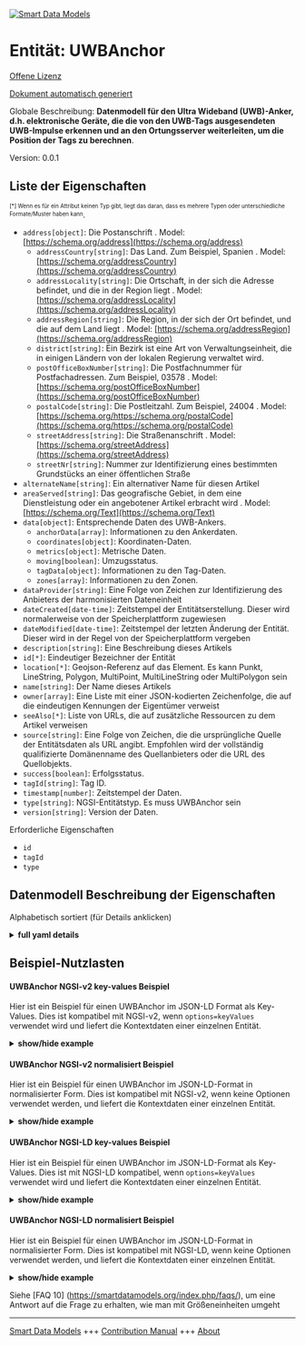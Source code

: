 <!-- 10-Header -->  
[![Smart Data Models](https://smartdatamodels.org/wp-content/uploads/2022/01/SmartDataModels_logo.png "Logo")](https://smartdatamodels.org)  
Entität: UWBAnchor  
==================<!-- /10-Header -->  
<!-- 15-License -->  
[Offene Lizenz](https://github.com/smart-data-models//dataModel.Device/blob/master/UWBAnchor/LICENSE.md)  
[Dokument automatisch generiert](https://docs.google.com/presentation/d/e/2PACX-1vTs-Ng5dIAwkg91oTTUdt8ua7woBXhPnwavZ0FxgR8BsAI_Ek3C5q97Nd94HS8KhP-r_quD4H0fgyt3/pub?start=false&loop=false&delayms=3000#slide=id.gb715ace035_0_60)  
<!-- /15-License -->  
<!-- 20-Description -->  
Globale Beschreibung: **Datenmodell für den Ultra Wideband (UWB)-Anker, d.h. elektronische Geräte, die die von den UWB-Tags ausgesendeten UWB-Impulse erkennen und an den Ortungsserver weiterleiten, um die Position der Tags zu berechnen**.  
Version: 0.0.1  
<!-- /20-Description -->  
<!-- 30-PropertiesList -->  

## Liste der Eigenschaften  

<sup><sub>[*] Wenn es für ein Attribut keinen Typ gibt, liegt das daran, dass es mehrere Typen oder unterschiedliche Formate/Muster haben kann</sub></sup>.  
- `address[object]`: Die Postanschrift  . Model: [https://schema.org/address](https://schema.org/address)	- `addressCountry[string]`: Das Land. Zum Beispiel, Spanien  . Model: [https://schema.org/addressCountry](https://schema.org/addressCountry)  
	- `addressLocality[string]`: Die Ortschaft, in der sich die Adresse befindet, und die in der Region liegt  . Model: [https://schema.org/addressLocality](https://schema.org/addressLocality)  
	- `addressRegion[string]`: Die Region, in der sich der Ort befindet, und die auf dem Land liegt  . Model: [https://schema.org/addressRegion](https://schema.org/addressRegion)  
	- `district[string]`: Ein Bezirk ist eine Art von Verwaltungseinheit, die in einigen Ländern von der lokalen Regierung verwaltet wird.    
	- `postOfficeBoxNumber[string]`: Die Postfachnummer für Postfachadressen. Zum Beispiel, 03578  . Model: [https://schema.org/postOfficeBoxNumber](https://schema.org/postOfficeBoxNumber)  
	- `postalCode[string]`: Die Postleitzahl. Zum Beispiel, 24004  . Model: [https://schema.org/https://schema.org/postalCode](https://schema.org/https://schema.org/postalCode)  
	- `streetAddress[string]`: Die Straßenanschrift  . Model: [https://schema.org/streetAddress](https://schema.org/streetAddress)  
	- `streetNr[string]`: Nummer zur Identifizierung eines bestimmten Grundstücks an einer öffentlichen Straße    
- `alternateName[string]`: Ein alternativer Name für diesen Artikel  - `areaServed[string]`: Das geografische Gebiet, in dem eine Dienstleistung oder ein angebotener Artikel erbracht wird  . Model: [https://schema.org/Text](https://schema.org/Text)- `data[object]`: Entsprechende Daten des UWB-Ankers.  	- `anchorData[array]`: Informationen zu den Ankerdaten.    
	- `coordinates[object]`: Koordinaten-Daten.    
	- `metrics[object]`: Metrische Daten.    
	- `moving[boolean]`: Umzugsstatus.    
	- `tagData[object]`: Informationen zu den Tag-Daten.    
	- `zones[array]`: Informationen zu den Zonen.    
- `dataProvider[string]`: Eine Folge von Zeichen zur Identifizierung des Anbieters der harmonisierten Dateneinheit  - `dateCreated[date-time]`: Zeitstempel der Entitätserstellung. Dieser wird normalerweise von der Speicherplattform zugewiesen  - `dateModified[date-time]`: Zeitstempel der letzten Änderung der Entität. Dieser wird in der Regel von der Speicherplattform vergeben  - `description[string]`: Eine Beschreibung dieses Artikels  - `id[*]`: Eindeutiger Bezeichner der Entität  - `location[*]`: Geojson-Referenz auf das Element. Es kann Punkt, LineString, Polygon, MultiPoint, MultiLineString oder MultiPolygon sein  - `name[string]`: Der Name dieses Artikels  - `owner[array]`: Eine Liste mit einer JSON-kodierten Zeichenfolge, die auf die eindeutigen Kennungen der Eigentümer verweist  - `seeAlso[*]`: Liste von URLs, die auf zusätzliche Ressourcen zu dem Artikel verweisen  - `source[string]`: Eine Folge von Zeichen, die die ursprüngliche Quelle der Entitätsdaten als URL angibt. Empfohlen wird der vollständig qualifizierte Domänenname des Quellanbieters oder die URL des Quellobjekts.  - `success[boolean]`: Erfolgsstatus.  - `tagId[string]`: Tag ID.  - `timestamp[number]`: Zeitstempel der Daten.  - `type[string]`: NGSI-Entitätstyp. Es muss UWBAnchor sein  - `version[string]`: Version der Daten.  <!-- /30-PropertiesList -->  
<!-- 35-RequiredProperties -->  
Erforderliche Eigenschaften  
- `id`  - `tagId`  - `type`  <!-- /35-RequiredProperties -->  
<!-- 40-NotesYaml -->  
<!-- /40-NotesYaml -->  
<!-- 50-DataModelHeader -->  
## Datenmodell Beschreibung der Eigenschaften  
Alphabetisch sortiert (für Details anklicken)  
<!-- /50-DataModelHeader -->  
<!-- 60-ModelYaml -->  
<details><summary><strong>full yaml details</strong></summary>    
```yaml  
UWBAnchor:    
  description: Data model for the Ultra Wideband (UWB) Anchor which are electronic devices that detect UWB pulses emitted by UWB Tags and forward them to the location server for calculating tag positions.    
  properties:    
    address:    
      description: The mailing address    
      properties:    
        addressCountry:    
          description: The country. For example, Spain    
          type: string    
          x-ngsi:    
            model: https://schema.org/addressCountry    
            type: Property    
        addressLocality:    
          description: The locality in which the street address is, and which is in the region    
          type: string    
          x-ngsi:    
            model: https://schema.org/addressLocality    
            type: Property    
        addressRegion:    
          description: The region in which the locality is, and which is in the country    
          type: string    
          x-ngsi:    
            model: https://schema.org/addressRegion    
            type: Property    
        district:    
          description: A district is a type of administrative division that, in some countries, is managed by the local government    
          type: string    
          x-ngsi:    
            type: Property    
        postOfficeBoxNumber:    
          description: The post office box number for PO box addresses. For example, 03578    
          type: string    
          x-ngsi:    
            model: https://schema.org/postOfficeBoxNumber    
            type: Property    
        postalCode:    
          description: The postal code. For example, 24004    
          type: string    
          x-ngsi:    
            model: https://schema.org/https://schema.org/postalCode    
            type: Property    
        streetAddress:    
          description: The street address    
          type: string    
          x-ngsi:    
            model: https://schema.org/streetAddress    
            type: Property    
        streetNr:    
          description: Number identifying a specific property on a public street    
          type: string    
          x-ngsi:    
            type: Property    
      type: object    
      x-ngsi:    
        model: https://schema.org/address    
        type: Property    
    alternateName:    
      description: An alternative name for this item    
      type: string    
      x-ngsi:    
        type: Property    
    areaServed:    
      description: The geographic area where a service or offered item is provided    
      type: string    
      x-ngsi:    
        model: https://schema.org/Text    
        type: Property    
    data:    
      description: Corresponding data of the UWB Anchor.    
      properties:    
        anchorData:    
          description: Anchor data information.    
          items:    
            properties:    
              anchorId:    
                description: Anchor ID.    
                type: string    
                x-ngsi:    
                  type: Property    
              rss:    
                description: RSS value.    
                type: number    
                x-ngsi:    
                  type: Property    
            type: object    
          type: array    
          x-ngsi:    
            type: Property    
        coordinates:    
          description: Coordinates data.    
          properties:    
            x:    
              description: X-axis reading.    
              type: number    
              x-ngsi:    
                type: Property    
            y:    
              description: Y-axis reading.    
              type: number    
              x-ngsi:    
                type: Property    
            z:    
              description: Z-axis reading.    
              type: number    
              x-ngsi:    
                type: Property    
          type: object    
          x-ngsi:    
            type: Property    
        metrics:    
          description: Metrics data.    
          properties:    
            latency:    
              description: Latency value.    
              type: number    
              x-ngsi:    
                type: Property    
            rates:    
              description: Rates data.    
              properties:    
                success:    
                  description: Success rate.    
                  type: number    
                  x-ngsi:    
                    type: Property    
                update:    
                  description: Update rate.    
                  type: number    
                  x-ngsi:    
                    type: Property    
              type: object    
              x-ngsi:    
                type: Property    
          type: object    
          x-ngsi:    
            type: Property    
        moving:    
          description: Moving status.    
          type: boolean    
          x-ngsi:    
            type: Property    
        tagData:    
          description: Tag data information.    
          properties:    
            accelerometer:    
              description: Accelerometer readings.    
              items:    
                description: Each of the accelaration measurements in X, Y, and Z-axis    
                properties:    
                  x:    
                    description: X-axis reading.    
                    type: number    
                    x-ngsi:    
                      type: Property    
                  y:    
                    description: Y-axis reading.    
                    type: number    
                    x-ngsi:    
                      type: Property    
                  z:    
                    description: Z-axis reading.    
                    type: number    
                    x-ngsi:    
                      type: Property    
                type: object    
                x-ngsi:    
                  type: Property    
              type: array    
              x-ngsi:    
                type: Property    
            blinkIndex:    
              description: Blink index value.    
              type: number    
              x-ngsi:    
                type: Property    
          type: object    
          x-ngsi:    
            type: Property    
        zones:    
          description: Zones information.    
          items:    
            properties:    
              id:    
                description: Zone ID.    
                type: string    
                x-ngsi:    
                  type: Property    
              name:    
                description: Zone name.    
                type: string    
                x-ngsi:    
                  type: Property    
            type: object    
          type: array    
          x-ngsi:    
            type: Property    
      type: object    
      x-ngsi:    
        type: Property    
    dataProvider:    
      description: A sequence of characters identifying the provider of the harmonised data entity    
      type: string    
      x-ngsi:    
        type: Property    
    dateCreated:    
      description: Entity creation timestamp. This will usually be allocated by the storage platform    
      format: date-time    
      type: string    
      x-ngsi:    
        type: Property    
    dateModified:    
      description: Timestamp of the last modification of the entity. This will usually be allocated by the storage platform    
      format: date-time    
      type: string    
      x-ngsi:    
        type: Property    
    description:    
      description: A description of this item    
      type: string    
      x-ngsi:    
        type: Property    
    id:    
      anyOf:    
        - description: Identifier format of any NGSI entity    
          maxLength: 256    
          minLength: 1    
          pattern: ^[\w\-\.\{\}\$\+\*\[\]`|~^@!,:\\]+$    
          type: string    
          x-ngsi:    
            type: Property    
        - description: Identifier format of any NGSI entity    
          format: uri    
          type: string    
          x-ngsi:    
            type: Property    
      description: Unique identifier of the entity    
      x-ngsi:    
        type: Relationship    
    location:    
      description: Geojson reference to the item. It can be Point, LineString, Polygon, MultiPoint, MultiLineString or MultiPolygon    
      oneOf:    
        - description: Geojson reference to the item. Point    
          properties:    
            bbox:    
              description: BBox of the  Point    
              items:    
                type: number    
              minItems: 4    
              type: array    
              x-ngsi:    
                type: Property    
            coordinates:    
              description: Coordinates of the Point    
              items:    
                type: number    
              minItems: 2    
              type: array    
              x-ngsi:    
                type: Property    
            type:    
              enum:    
                - Point    
              type: string    
          required:    
            - type    
            - coordinates    
          title: GeoJSON Point    
          type: object    
          x-ngsi:    
            type: GeoProperty    
        - description: Geojson reference to the item. LineString    
          properties:    
            bbox:    
              description: BBox coordinates of the LineString    
              items:    
                type: number    
              minItems: 4    
              type: array    
              x-ngsi:    
                type: Property    
            coordinates:    
              description: Coordinates of the LineString    
              items:    
                items:    
                  type: number    
                minItems: 2    
                type: array    
              minItems: 2    
              type: array    
              x-ngsi:    
                type: Property    
            type:    
              enum:    
                - LineString    
              type: string    
          required:    
            - type    
            - coordinates    
          title: GeoJSON LineString    
          type: object    
          x-ngsi:    
            type: GeoProperty    
        - description: Geojson reference to the item. Polygon    
          properties:    
            bbox:    
              description: BBox coordinates of the Polygon    
              items:    
                type: number    
              minItems: 4    
              type: array    
              x-ngsi:    
                type: Property    
            coordinates:    
              description: Coordinates of the Polygon    
              items:    
                items:    
                  items:    
                    type: number    
                  minItems: 2    
                  type: array    
                minItems: 4    
                type: array    
              type: array    
              x-ngsi:    
                type: Property    
            type:    
              enum:    
                - Polygon    
              type: string    
          required:    
            - type    
            - coordinates    
          title: GeoJSON Polygon    
          type: object    
          x-ngsi:    
            type: GeoProperty    
        - description: Geojson reference to the item. MultiPoint    
          properties:    
            bbox:    
              description: BBox coordinates of the LineString    
              items:    
                type: number    
              minItems: 4    
              type: array    
              x-ngsi:    
                type: Property    
            coordinates:    
              description: Coordinates of the MulitPoint    
              items:    
                items:    
                  type: number    
                minItems: 2    
                type: array    
              type: array    
              x-ngsi:    
                type: Property    
            type:    
              enum:    
                - MultiPoint    
              type: string    
          required:    
            - type    
            - coordinates    
          title: GeoJSON MultiPoint    
          type: object    
          x-ngsi:    
            type: GeoProperty    
        - description: Geojson reference to the item. MultiLineString    
          properties:    
            bbox:    
              description: BBox coordinates of the LineString    
              items:    
                type: number    
              minItems: 4    
              type: array    
              x-ngsi:    
                type: Property    
            coordinates:    
              description: Coordinates of the MultiLineString    
              items:    
                items:    
                  items:    
                    type: number    
                  minItems: 2    
                  type: array    
                minItems: 2    
                type: array    
              type: array    
              x-ngsi:    
                type: Property    
            type:    
              enum:    
                - MultiLineString    
              type: string    
          required:    
            - type    
            - coordinates    
          title: GeoJSON MultiLineString    
          type: object    
          x-ngsi:    
            type: GeoProperty    
        - description: Geojson reference to the item. MultiLineString    
          properties:    
            bbox:    
              items:    
                type: number    
              minItems: 4    
              type: array    
            coordinates:    
              description: Coordinates of the MultiPolygon    
              items:    
                items:    
                  items:    
                    items:    
                      type: number    
                    minItems: 2    
                    type: array    
                  minItems: 4    
                  type: array    
                type: array    
              type: array    
              x-ngsi:    
                type: Property    
            type:    
              enum:    
                - MultiPolygon    
              type: string    
          required:    
            - type    
            - coordinates    
          title: GeoJSON MultiPolygon    
          type: object    
          x-ngsi:    
            type: GeoProperty    
      x-ngsi:    
        type: GeoProperty    
    name:    
      description: The name of this item    
      type: string    
      x-ngsi:    
        type: Property    
    owner:    
      description: A List containing a JSON encoded sequence of characters referencing the unique Ids of the owner(s)    
      items:    
        anyOf:    
          - description: Identifier format of any NGSI entity    
            maxLength: 256    
            minLength: 1    
            pattern: ^[\w\-\.\{\}\$\+\*\[\]`|~^@!,:\\]+$    
            type: string    
            x-ngsi:    
              type: Property    
          - description: Identifier format of any NGSI entity    
            format: uri    
            type: string    
            x-ngsi:    
              type: Property    
        description: Unique identifier of the entity    
        x-ngsi:    
          type: Relationship    
      type: array    
      x-ngsi:    
        type: Property    
    seeAlso:    
      description: list of uri pointing to additional resources about the item    
      oneOf:    
        - items:    
            format: uri    
            type: string    
          minItems: 1    
          type: array    
        - format: uri    
          type: string    
      x-ngsi:    
        type: Property    
    source:    
      description: A sequence of characters giving the original source of the entity data as a URL. Recommended to be the fully qualified domain name of the source provider, or the URL to the source object    
      type: string    
      x-ngsi:    
        type: Property    
    success:    
      description: Success status.    
      type: boolean    
      x-ngsi:    
        type: Property    
    tagId:    
      description: Tag ID.    
      type: string    
      x-ngsi:    
        type: Property    
    timestamp:    
      description: Timestamp of the data.    
      type: number    
      x-ngsi:    
        type: Property    
    type:    
      description: NGSI entity type. It has to be UWBAnchor    
      enum:    
        - UWBAnchor    
      type: string    
      x-ngsi:    
        type: Property    
    version:    
      description: Version of the data.    
      type: string    
      x-ngsi:    
        type: Property    
  required:    
    - type    
    - id    
    - tagId    
  type: object    
  x-derived-from: ''    
  x-disclaimer: Redistribution and use in source and binary forms, with or without modification, are permitted  provided that the license conditions are met. Copyleft (c) 2025 Contributors to Smart Data Models Program    
  x-license-url: https://github.com/smart-data-models/dataModel.Device/blob/master/UWBAnchor/LICENSE.md    
  x-model-schema: https://smart-data-models.github.io/dataModel.Aeronautics/UWB/schema.json    
  x-model-tags: P2CODE    
  x-version: 0.0.1    
```  
</details>    
<!-- /60-ModelYaml -->  
<!-- 70-MiddleNotes -->  
<!-- /70-MiddleNotes -->  
<!-- 80-Examples -->  
## Beispiel-Nutzlasten  
#### UWBAnchor NGSI-v2 key-values Beispiel  
Hier ist ein Beispiel für einen UWBAnchor im JSON-LD Format als Key-Values. Dies ist kompatibel mit NGSI-v2, wenn `options=keyValues` verwendet wird und liefert die Kontextdaten einer einzelnen Entität.  
<details><summary><strong>show/hide example</strong></summary>    
```json  
{  
    "id": "urn:ngsi-ld:UWBAnchor:b85e3da145c1",  
    "type": "UWBAnchor",  
    "version": "0.1",  
    "tagId": "10006789",  
    "timestamp": 1671165464.3779979,  
    "success": true,  
    "data": {  
        "coordinates": {  
            "x": 29340,  
            "y": 69521,  
            "z": 1000  
        },  
        "tagData": {  
            "blinkIndex": 1896215,  
            "accelerometer": [  
                {  
                    "x": 402,  
                    "y": -890,  
                    "z": -27  
                }  
        ]  
        },  
        "anchorData": [  
            {  
                "anchorId": "4678",  
                "rss": -85  
            },  
            {  
                "anchorId": "5565",  
                "rss": -100  
            },  
            {  
                "anchorId": "4589",  
                "rss": -102  
            },  
            {  
                "anchorId": "8902",  
                "rss": -86  
            },  
            {  
                "anchorId": "5470",  
                "rss": -84  
            },  
            {  
                "anchorId": "3497",  
                "rss": -84  
            }  
        ],  
        "metrics": {  
            "latency": 22,  
            "rates": {  
                "success": 1,  
                "update": 1  
            }  
        },  
        "zones": [  
            {  
                "id": "638a0dert89e49ae7jioy8cc",  
                "name": "Office"  
            }  
        ],  
        "moving": false  
    }  
}  
```  
</details>  
#### UWBAnchor NGSI-v2 normalisiert Beispiel  
Hier ist ein Beispiel für einen UWBAnchor im JSON-LD-Format in normalisierter Form. Dies ist kompatibel mit NGSI-v2, wenn keine Optionen verwendet werden, und liefert die Kontextdaten einer einzelnen Entität.  
<details><summary><strong>show/hide example</strong></summary>    
```json  
{  
    "id": "urn:ngsi-ld:UWBAnchor:b85e3da145c1",  
    "type": "UWBAnchor",  
    "version": {  
        "type": "Text",  
        "value": "0.1"  
    },  
    "tagId": {  
        "type": "Text",  
        "value": "10006789"  
    },  
    "timestamp": {  
        "type": "Number",  
        "value": 1671165464.3779979  
    },  
    "success": {  
        "type": "Boolean",  
        "value": true  
    },  
    "data": {  
        "type": "StructuredValue",  
        "value": {  
            "coordinates": {  
                "x": 29340,  
                "y": 69521,  
                "z": 1000  
            },  
            "tagData": {  
                "blinkIndex": 1896215,  
                "accelerometer": [  
                    {  
                        "x": 402,  
                        "y": -890,  
                        "z": -27  
                    }  
                ]  
            },  
            "anchorData": [  
                {  
                    "anchorId": "4678",  
                    "rss": -85  
                },  
                {  
                    "anchorId": "5565",  
                    "rss": -100  
                },  
                {  
                    "anchorId": "4589",  
                    "rss": -102  
                },  
                {  
                    "anchorId": "8902",  
                    "rss": -86  
                },  
                {  
                    "anchorId": "5470",  
                    "rss": -84  
                },  
                {  
                    "anchorId": "3497",  
                    "rss": -84  
                }  
            ],  
            "metrics": {  
                "latency": 22,  
                "rates": {  
                    "success": 1,  
                    "update": 1  
                }  
            },  
            "zones": [  
                {  
                    "id": "638a0dert89e49ae7jioy8cc",  
                    "name": "Office"  
                }  
            ],  
            "moving": false  
        }  
    }  
}  
```  
</details>  
#### UWBAnchor NGSI-LD key-values Beispiel  
Hier ist ein Beispiel für einen UWBAnchor im JSON-LD-Format als Key-Values. Dies ist mit NGSI-LD kompatibel, wenn `options=keyValues` verwendet wird und liefert die Kontextdaten einer einzelnen Entität.  
<details><summary><strong>show/hide example</strong></summary>    
```json  
{  
    "id": "urn:ngsi-ld:UWBAnchor:b85e3da145c1",  
    "type": "UWBAnchor",  
    "version": "0.1",  
    "tagId": "10006789",  
    "timestamp": 1671165464.3779979,  
    "success": true,  
    "data": {  
        "coordinates": {  
            "x": 29340,  
            "y": 69521,  
            "z": 1000  
        },  
        "tagData": {  
            "blinkIndex": 1896215,  
            "accelerometer": [  
                {  
                    "x": 402,  
                    "y": -890,  
                    "z": -27  
                }  
        ]  
        },  
        "anchorData": [  
            {  
                "anchorId": "4678",  
                "rss": -85  
            },  
            {  
                "anchorId": "5565",  
                "rss": -100  
            },  
            {  
                "anchorId": "4589",  
                "rss": -102  
            },  
            {  
                "anchorId": "8902",  
                "rss": -86  
            },  
            {  
                "anchorId": "5470",  
                "rss": -84  
            },  
            {  
                "anchorId": "3497",  
                "rss": -84  
            }  
        ],  
        "metrics": {  
            "latency": 22,  
            "rates": {  
                "success": 1,  
                "update": 1  
            }  
        },  
        "zones": [  
            {  
                "id": "638a0dert89e49ae7jioy8cc",  
                "name": "Office"  
            }  
        ],  
        "moving": false  
    },  
    "@context": [  
        "https://raw.githubusercontent.com/smart-data-models/dataModel.Aeronautics/refs/heads/master/context.jsonld"  
    ]  
}  
```  
</details>  
#### UWBAnchor NGSI-LD normalisiert Beispiel  
Hier ist ein Beispiel für einen UWBAnchor im JSON-LD-Format in normalisierter Form. Dies ist kompatibel mit NGSI-LD, wenn keine Optionen verwendet werden, und liefert die Kontextdaten einer einzelnen Entität.  
<details><summary><strong>show/hide example</strong></summary>    
```json  
{  
    "id": "urn:ngsi-ld:UWBAnchor:b85e3da145c1",  
    "type": "UWBAnchor",  
    "version": {  
        "type": "Property",  
        "value": "0.1"  
    },  
    "tagId": {  
        "type": "Property",  
        "value": "10006789"  
    },  
    "timestamp": {  
        "type": "Property",  
        "value": 1671165464.3779979  
    },  
    "success": {  
        "type": "Property",  
        "value": true  
    },  
    "data": {  
        "type": "Property",  
        "value": {  
            "coordinates": {  
                "x": 29340,  
                "y": 69521,  
                "z": 1000  
            },  
            "tagData": {  
                "blinkIndex": 1896215,  
                "accelerometer": [  
                    {  
                        "x": 402,  
                        "y": -890,  
                        "z": -27  
                    }  
                ]  
            },  
            "anchorData": [  
                {  
                    "anchorId": "4678",  
                    "rss": -85  
                },  
                {  
                    "anchorId": "5565",  
                    "rss": -100  
                },  
                {  
                    "anchorId": "4589",  
                    "rss": -102  
                },  
                {  
                    "anchorId": "8902",  
                    "rss": -86  
                },  
                {  
                    "anchorId": "5470",  
                    "rss": -84  
                },  
                {  
                    "anchorId": "3497",  
                    "rss": -84  
                }  
            ],  
            "metrics": {  
                "latency": 22,  
                "rates": {  
                    "success": 1,  
                    "update": 1  
                }  
            },  
            "zones": [  
                {  
                    "id": "638a0dert89e49ae7jioy8cc",  
                    "name": "Office"  
                }  
            ],  
            "moving": false  
        }  
    },  
    "@context": [  
        "https://raw.githubusercontent.com/smart-data-models/dataModel.Aeronautics/refs/heads/master/context.jsonld"  
    ]  
}  
```  
</details><!-- /80-Examples -->  
<!-- 90-FooterNotes -->  
<!-- /90-FooterNotes -->  
<!-- 95-Units -->  
Siehe [FAQ 10] (https://smartdatamodels.org/index.php/faqs/), um eine Antwort auf die Frage zu erhalten, wie man mit Größeneinheiten umgeht  
<!-- /95-Units -->  
<!-- 97-LastFooter -->  
---  
[Smart Data Models](https://smartdatamodels.org) +++ [Contribution Manual](https://bit.ly/contribution_manual) +++ [About](https://bit.ly/Introduction_SDM)<!-- /97-LastFooter -->  
